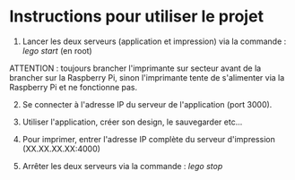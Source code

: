 # Instructions pour utiliser le projet

1. Lancer les deux serveurs (application et impression) via la commande : *lego start* (en root)

ATTENTION : toujours brancher l'imprimante sur secteur avant de la brancher sur la Raspberry Pi, sinon l'imprimante tente de s'alimenter via la Raspberry Pi et ne fonctionne pas.

2. Se connecter à l'adresse IP du serveur de l'application (port 3000).

3. Utiliser l'application, créer son design, le sauvegarder etc...

4. Pour imprimer, entrer l'adresse IP complète du serveur d'impression (XX.XX.XX.XX:4000)

5. Arrêter les deux serveurs via la commande : *lego stop*